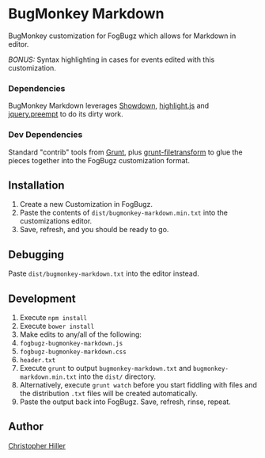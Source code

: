 # BugMonkey Markdown

BugMonkey customization for FogBugz which allows for Markdown in editor.

*BONUS:* Syntax highlighting in cases for events edited with this customization.

### Dependencies

BugMonkey Markdown leverages [Showdown](https://github.com/coreyti/showdown), [highlight.js](http://highlightjs.org/) and [jquery.preempt](http://boneskull.github.io/jquery.preempt) to do its dirty work.

### Dev Dependencies

Standard "contrib" tools from [Grunt](http://gruntjs.org), plus [grunt-filetransform](https://github.com/dfernandez79/grunt-filetransform) to glue the pieces together into the FogBugz customization format.

## Installation

1.  Create a new Customization in FogBugz.
2.  Paste the contents of `dist/bugmonkey-markdown.min.txt` into the customizations editor.
3.  Save, refresh, and you should be ready to go.

## Debugging

Paste `dist/bugmonkey-markdown.txt` into the editor instead.

## Development

1.  Execute `npm install`
2.  Execute `bower install`
3.  Make edits to any/all of the following:
  1.  `fogbugz-bugmonkey-markdown.js`
  2.  `fogbugz-bugmonkey-markdown.css`
  3.  `header.txt`
4.  Execute `grunt` to output `bugmonkey-markdown.txt` and `bugmonkey-markdown.min.txt` into the `dist/` directory.
5.  Alternatively, execute `grunt watch` before you start fiddling with files and the distribution `.txt` files will be created automatically.
6.  Paste the output back into FogBugz.  Save, refresh, rinse, repeat.

## Author
[Christopher Hiller](http://boneskull.github.io)

